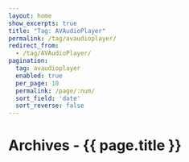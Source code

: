 ```yaml
---
layout: home
show_excerpts: true
title: "Tag: AVAudioPlayer"
permalink: /tag/avaudioplayer/
redirect_from:
  - /tag/AVAudioPlayer/
pagination:
  tag: avaudioplayer
  enabled: true
  per_page: 10
  permalink: /page/:num/
  sort_field: 'date'
  sort_reverse: false
---
```


<h1>Archives - {{ page.title }}</h1>
